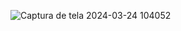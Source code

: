 
![Captura de tela 2024-03-24 104052](https://github.com/hellhound94/n-Puzzle/assets/7199224/d35a21b0-2f6e-435a-b9f6-8c4ecf418283)
